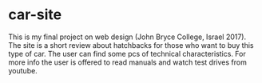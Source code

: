 # car-site
This is my final project on web design (John Bryce College, Israel 2017).
The site is a short review about hatchbacks for those who want to buy this type of car. 
The user can find some pcs of technical characteristics.
For more info the user is offered to read manuals and watch test drives from youtube.
